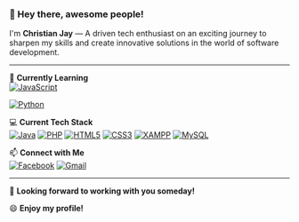 ### 👋 Hey there, awesome people!

I'm **Christian Jay** — A driven tech enthusiast on an exciting journey to sharpen my skills and create innovative solutions in the world of software development.

---

🌱 **Currently Learning**  
[![JavaScript](https://img.shields.io/badge/JavaScript-F7DF1E?style=for-the-badge&logo=javascript&logoColor=black)](https://developer.mozilla.org/en-US/docs/Web/JavaScript)

[![Python](https://img.shields.io/badge/Python-3776AB?style=for-the-badge&logo=python&logoColor=white)](https://www.python.org/)

💻 **Current Tech Stack**  
[![Java](https://img.shields.io/badge/Java-ED8B00?style=for-the-badge&logo=java&logoColor=white)](https://www.java.com/)
[![PHP](https://img.shields.io/badge/PHP-777BB4?style=for-the-badge&logo=php&logoColor=white)](https://www.php.net/)
[![HTML5](https://img.shields.io/badge/HTML5-E34F26?style=for-the-badge&logo=html5&logoColor=white)](https://developer.mozilla.org/en-US/docs/Web/HTML)
[![CSS3](https://img.shields.io/badge/CSS3-1572B6?style=for-the-badge&logo=css3&logoColor=white)](https://developer.mozilla.org/en-US/docs/Web/CSS)
[![XAMPP](https://img.shields.io/badge/XAMPP-FB7A24?style=for-the-badge&logo=xampp&logoColor=white)](https://www.apachefriends.org/index.html)
[![MySQL](https://img.shields.io/badge/MySQL-4479A1?style=for-the-badge&logo=mysql&logoColor=white)](https://www.mysql.com/)

📫 **Connect with Me**  
[![Facebook](https://img.shields.io/badge/Facebook-1877F2?style=for-the-badge&logo=facebook&logoColor=white)](https://www.facebook.com/christian.malong.2024)
[![Gmail](https://img.shields.io/badge/Gmail-D14836?style=for-the-badge&logo=gmail&logoColor=white)](mailto:malong.christianjay.cagalitan@gmail.com)

---

🤝 **Looking forward to working with you someday!**

😄 **Enjoy my profile!**
